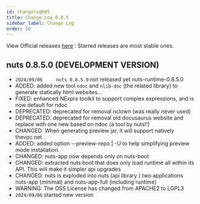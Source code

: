 ```yaml
---
id: changelog085
title: Change Log 0.8.5
sidebar_label: Change Log
order: 50
---
```


View Official releases [here](https://github.com/thevpc/nuts/releases) :
Starred releases are most stable ones.

## nuts 0.8.5.0 (DEVELOPMENT VERSION)
- ```2024/09/06 	nuts 0.8.5.0``` not released yet nuts-runtime-0.8.5.0
- ADDED: added new tool `ndoc` and `nlib-doc` (the related library) to generate statically html websites...
- FIXED: enhanced NExprs toolkil to support complex expressions, and is now default for ndoc
- DEPRECATED: deprecated for removal nclown (was really never used)
- DEPRECATED: deprecated for removal old docusaurus website and replace with one new based on ndoc (a tool by nuts!!)
- CHANGED: When generating preview jar, it will support natively thevpc.net
- ADDED: added option --preview-repo | -U to help simplifying preview mode installation. 
- CHANGED: nuts-app now depends only on nuts-boot 
- CHANGED: extracted nuts boot that does only load runtime all within its API. This will make it simpler api upgrades 
- CHANGED: nuts is exploded into nuts (api library ) two applications nuts-app (minimal) and nuts-app-full (including runtime) 
- WARNING: The OSS License has changed from APACHE2 to LGPL3
- ```2024/09/06``` started new version

